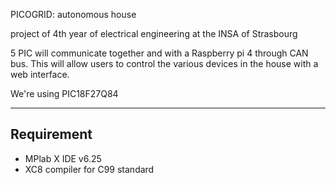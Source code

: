 PICOGRID: autonomous house

project of 4th year of electrical engineering at the INSA of Strasbourg

5 PIC will communicate together and with a Raspberry pi 4 through CAN bus. 
This will allow users to control the various devices in the house with a web interface.

We're using PIC18F27Q84

---
## Requirement

- MPlab X IDE v6.25
- XC8 compiler for C99 standard
